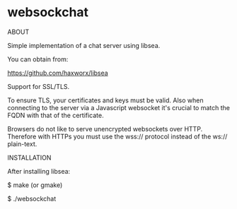 # websockchat

ABOUT

Simple implementation of a chat server using libsea.

You can obtain from:

https://github.com/haxworx/libsea

Support for SSL/TLS.

To ensure TLS, your certificates and keys must be valid. Also
when connecting to the server via a Javascript websocket it's
crucial to match the FQDN with that of the certificate.

Browsers do not like to serve unencrypted websockets over
HTTP. Therefore with HTTPs you must use the wss:// protocol
instead of the ws:// plain-text.

INSTALLATION

After installing libsea:

$ make (or gmake)

$ ./websockchat

